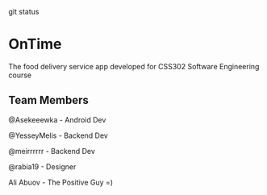 git status 

# OnTime
The food delivery service app developed for CSS302 Software Engineering course

## Team Members

@Asekeeewka - Android Dev

@YesseyMelis - Backend Dev

@meirrrrrr - Backend Dev

@rabia19 - Designer 

Ali Abuov - The Positive Guy =)
